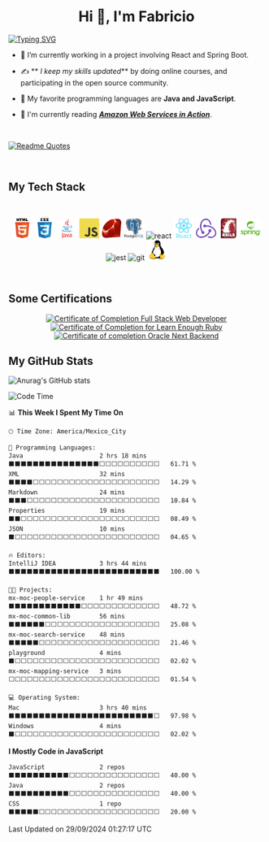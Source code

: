 <h1 align="center">Hi 👋, I'm Fabricio</h1>

[![Typing SVG](https://readme-typing-svg.herokuapp.com?duration=6000&color=2F80ED&background=D5E5FB1D&lines=I'm+a+full-stack+web+developer.;+Thanks+for+stopping+by!;Connect+with+me%3A)](https://git.io/typing-svg)

- 🔭 I’m currently working in a project involving React and Spring Boot.

- ✍ **
_I keep my skills updated_** by doing online courses, and participating in the open source community.

- 💬 My favorite programming languages are **Java and JavaScript**.

- 📖 I'm currently reading [**_Amazon Web Services in Action_**](https://www.manning.com/books/amazon-web-services-in-action-third-edition).

&nbsp;

[![Readme Quotes](
https://quotes-github-readme.vercel.app/api?type=horizontal&theme=light)](https://github.com/piyushsuthar/github-readme-quotes)

&nbsp;

## My Tech Stack

&nbsp;

<p align="center">
       <img
          src="https://raw.githubusercontent.com/devicons/devicon/master/icons/html5/html5-original-wordmark.svg"
          alt="html5"
          width="40"
          height="40"
        />
       <img
          src="https://raw.githubusercontent.com/devicons/devicon/master/icons/css3/css3-original-wordmark.svg"
          alt="css3"
          width="40"
          height="40"
        />
        <img
          src="https://raw.githubusercontent.com/devicons/devicon/master/icons/java/java-original-wordmark.svg"
          alt="Spring"
          width="40"
          height="40"
        />
       <img
          src="https://raw.githubusercontent.com/devicons/devicon/master/icons/javascript/javascript-original.svg"
          alt="javascript"
          width="40"
          height="40"
        />
       <img
          src="https://raw.githubusercontent.com/devicons/devicon/master/icons/ruby/ruby-original.svg"
          alt="python"
          width="40"
          height="40"
        />
       <img
          src="https://raw.githubusercontent.com/devicons/devicon/master/icons/postgresql/postgresql-original-wordmark.svg"
          alt="postgresql"
          width="40"
          height="40"
        />    
      <img 
          src="https://cdn.jsdelivr.net/gh/devicons/devicon/icons/oracle/oracle-original.svg"
          alt="react"
          width="40"
          height="40"
      />
      </a>
        <img
          src="https://raw.githubusercontent.com/devicons/devicon/master/icons/react/react-original-wordmark.svg"
          alt="react"
          width="40"
          height="40"
        />
       <img
          src="https://raw.githubusercontent.com/devicons/devicon/master/icons/redux/redux-original.svg"
          alt="redux"
          width="40"
          height="40"
        />
       <img
          src="https://raw.githubusercontent.com/devicons/devicon/master/icons/rails/rails-original-wordmark.svg"
          alt="rails"
          width="40"
          height="40"
        />
       <img
          src="https://raw.githubusercontent.com/devicons/devicon/master/icons/spring/spring-original-wordmark.svg"
          alt="Spring"
          width="40"
          height="40"
        />
       <img
          src="https://www.vectorlogo.zone/logos/jestjsio/jestjsio-icon.svg"
          alt="jest"
          width="40"
          height="40"
        />
       <img
          src="https://www.vectorlogo.zone/logos/git-scm/git-scm-icon.svg"
          alt="git"
          width="40"
          height="40"
        />
      <img
          src="https://raw.githubusercontent.com/devicons/devicon/master/icons/linux/linux-original.svg"
          alt="linux"
          width="40"
          height="40"
        />
    </p>&nbsp;

## Some Certifications

<p align="center">
  <a href="https://www.credential.net/e7578d36-774a-43a4-9d6e-4f17f379277e#gs.87vgsk"><img src="https://api.accredible.com/v1/frontend/credential_website_embed_image/badge/55920424" alt="Certificate of Completion Full Stack Web Developer" width="90px"></a>
  <a href="https://www.learnenough.com/certificates/fabrizio"><img src="https://www.learnenough.com/certificates/fabrizio/ruby-tutorial.svg" alt="Certificate of Completion for Learn Enough Ruby"></a>
  <a href="https://app.aluracursos.com/program/certificate/0e55c4af-cd3e-4a7f-9d60-f13df68cd05e"><img src="https://www.oracle.com/a/ocom/img/rh03-one-v-black-lad.png" width="100" height="100" alt="Certificate of completion Oracle Next Backend"></a>
</p>

## My GitHub Stats

<p align="center">
       
![Anurag's GitHub stats](https://github-readme-stats.vercel.app/api?username=fabri4c&show_icons=true&theme=transparent)       

</p>

<!--START_SECTION:waka-->
![Code Time](http://img.shields.io/badge/Code%20Time-1%2C191%20hrs%2030%20mins-blue)

📊 **This Week I Spent My Time On** 

```text
🕑︎ Time Zone: America/Mexico_City

💬 Programming Languages: 
Java                     2 hrs 18 mins       ⬛⬛⬛⬛⬛⬛⬛⬛⬛⬛⬛⬛⬛⬛⬛⬜⬜⬜⬜⬜⬜⬜⬜⬜⬜   61.71 % 
XML                      32 mins             ⬛⬛⬛⬛⬜⬜⬜⬜⬜⬜⬜⬜⬜⬜⬜⬜⬜⬜⬜⬜⬜⬜⬜⬜⬜   14.29 % 
Markdown                 24 mins             ⬛⬛⬛⬜⬜⬜⬜⬜⬜⬜⬜⬜⬜⬜⬜⬜⬜⬜⬜⬜⬜⬜⬜⬜⬜   10.84 % 
Properties               19 mins             ⬛⬛⬜⬜⬜⬜⬜⬜⬜⬜⬜⬜⬜⬜⬜⬜⬜⬜⬜⬜⬜⬜⬜⬜⬜   08.49 % 
JSON                     10 mins             ⬛⬜⬜⬜⬜⬜⬜⬜⬜⬜⬜⬜⬜⬜⬜⬜⬜⬜⬜⬜⬜⬜⬜⬜⬜   04.65 % 

🔥 Editors: 
IntelliJ IDEA            3 hrs 44 mins       ⬛⬛⬛⬛⬛⬛⬛⬛⬛⬛⬛⬛⬛⬛⬛⬛⬛⬛⬛⬛⬛⬛⬛⬛⬛   100.00 % 

🐱‍💻 Projects: 
mx-moc-people-service    1 hr 49 mins        ⬛⬛⬛⬛⬛⬛⬛⬛⬛⬛⬛⬛⬜⬜⬜⬜⬜⬜⬜⬜⬜⬜⬜⬜⬜   48.72 % 
mx-moc-common-lib        56 mins             ⬛⬛⬛⬛⬛⬛⬜⬜⬜⬜⬜⬜⬜⬜⬜⬜⬜⬜⬜⬜⬜⬜⬜⬜⬜   25.08 % 
mx-moc-search-service    48 mins             ⬛⬛⬛⬛⬛⬜⬜⬜⬜⬜⬜⬜⬜⬜⬜⬜⬜⬜⬜⬜⬜⬜⬜⬜⬜   21.46 % 
playground               4 mins              ⬛⬜⬜⬜⬜⬜⬜⬜⬜⬜⬜⬜⬜⬜⬜⬜⬜⬜⬜⬜⬜⬜⬜⬜⬜   02.02 % 
mx-moc-mapping-service   3 mins              ⬜⬜⬜⬜⬜⬜⬜⬜⬜⬜⬜⬜⬜⬜⬜⬜⬜⬜⬜⬜⬜⬜⬜⬜⬜   01.54 % 

💻 Operating System: 
Mac                      3 hrs 40 mins       ⬛⬛⬛⬛⬛⬛⬛⬛⬛⬛⬛⬛⬛⬛⬛⬛⬛⬛⬛⬛⬛⬛⬛⬛⬜   97.98 % 
Windows                  4 mins              ⬛⬜⬜⬜⬜⬜⬜⬜⬜⬜⬜⬜⬜⬜⬜⬜⬜⬜⬜⬜⬜⬜⬜⬜⬜   02.02 % 
```

**I Mostly Code in JavaScript** 

```text
JavaScript               2 repos             ⬛⬛⬛⬛⬛⬛⬛⬛⬛⬛⬜⬜⬜⬜⬜⬜⬜⬜⬜⬜⬜⬜⬜⬜⬜   40.00 % 
Java                     2 repos             ⬛⬛⬛⬛⬛⬛⬛⬛⬛⬛⬜⬜⬜⬜⬜⬜⬜⬜⬜⬜⬜⬜⬜⬜⬜   40.00 % 
CSS                      1 repo              ⬛⬛⬛⬛⬛⬜⬜⬜⬜⬜⬜⬜⬜⬜⬜⬜⬜⬜⬜⬜⬜⬜⬜⬜⬜   20.00 % 
```




 Last Updated on 29/09/2024 01:27:17 UTC
<!--END_SECTION:waka-->
